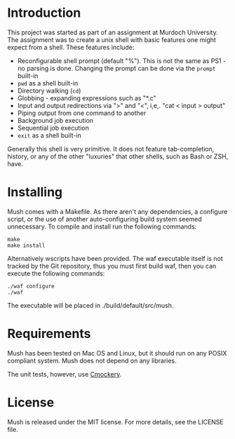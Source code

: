 Introduction
=============

This project was started as part of an assignment at Murdoch University.
The assignment was to create a unix shell with basic features one might
expect from a shell. These features include:

 * Reconfigurable shell prompt (default "%"). This is not the same as
   PS1 - no parsing is done. Changing the prompt can be done via the
   `prompt` built-in
 * `pwd` as a shell built-in
 * Directory walking (`cd`)
 * Globbing - expanding expressions such as "*.c"
 * Input and output redirections via ">" and "<", i,e,. "cat <
   input > output"
 * Piping output from one command to another
 * Background job execution
 * Sequential job execution
 * `exit` as a shell built-in

Generally this shell is very primitive. It does not feature
tab-completion, history, or any of the other "luxuries" that other
shells, such as Bash or ZSH, have.

Installing
==========

Mush comes with a Makefile. As there aren't any dependencies, a
configure script, or the use of another auto-configuring build system
seemed unnecessary. To compile and install run the following commands:

	make
	make install

Alternatively wscripts have been provided. The waf executable itself is
not tracked by the Git repository, thus you must first build waf, then
you can execute the following commands:

	./waf configure
	./waf

The executable will be placed in ./build/default/src/mush.

Requirements
============

Mush has been tested on Mac OS and Linux, but it should run on any POSIX
compliant system. Mush does not depend on any libraries.

The unit tests, however, use [Cmockery](http://cmockery.googlecode.com).

License
=======

Mush is released under the MIT license. For more details, see the
LICENSE file.

